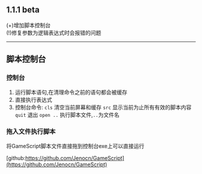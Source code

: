 ## 1.1.1 beta  

(+)增加脚本控制台  
(!)修复参数为逻辑表达式时会报错的问题  

---
## 脚本控制台  

### 控制台  
1. 运行脚本语句,在清理命令之前的语句都会被缓存
2. 直接执行表达式
3. 控制台命令:
`cls`  清空当前屏幕和缓存
`src`  显示当前为止所有有效的脚本内容
`quit`  退出
`open ..`  执行脚本文件,`..`为文件名

### 拖入文件执行脚本  
将GameScript脚本文件直接拖到控制台exe上可以直接运行  

[github:https://github.com/Jenocn/GameScript](https://github.com/Jenocn/GameScript)  
